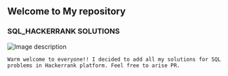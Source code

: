 ## Welcome to My repository

### SQL_HACKERRANK SOLUTIONS
![Image description](https://i.ytimg.com/vi/uQrBz5-EYQg/maxresdefault.jpg)
```
Warm welcome to everyone!! I decided to add all my solutions for SQL problems in Hackerrank platform. Feel free to arise PR. 

```
